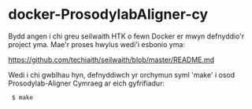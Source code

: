 # docker-ProsodylabAligner-cy

Bydd angen i chi greu seilwaith HTK o fewn Docker er mwyn defnyddio'r project yma. Mae'r proses hwylus wedi'i esbonio yma:

https://github.com/techiaith/seilwaith/blob/master/README.md


Wedi i chi gwblhau hyn, defnyddiwch yr orchymun syml 'make' i osod Prosodylab-Aligner Cymraeg ar eich gyfrifiadur:

` $ make`




